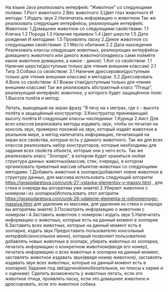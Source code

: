 
На языке Java реализовать интерфейс "Животное" со следующими полями: 1.Рост животного 2.Вес животного 3.Цвет глаз животного И методы: 1.Издать звук 2.Напечатать информацию о животном Так же реализовать следующие интерфейсы, реализующие интерфейс Животное: 1.Домашнее животное со следующими свойствами: 1.1 Кличка 1.2 Порода 1.3 Наличие прививок 1.4 Цвет шерсти 1.5 Дата рождения И методами: 1.5 Проявлять ласку 2.Дикое животное со следующими свойствами: 2.1 Место обитания 2.2 Дата нахождения Реализовать классы следующих животных, реализующих интерфейсы домашнего животного или дикого животного(надеюсь сами поймёте какое животное домашнее, а какое - дикое): 1.Кот со свойством: 1.1 Наличие шерсти(доступным только для чтения внешним классам) 2.1 Тигр 3.Собака со свойством: 3.1 Наличие дрессировки(доступным только для чтения внешним классам) и методом: 3.2 Дрессировать 4.Волк со свойством: 4.1 Вожак стаи(доступным только для чтения внешним классам) Так же реализовать абстрактный класс "Птица", реализующий интерфейс животное, у которого будет защищённое поле: 1.Высота полёта и метод:

Летать, выводящий на экран фразу "Я лечу на x метрах, где x - высота полёта и защищённый конструктор: 3.Конструктор принемающий высоту полёта И следующие классы-наследники: 1.Курица 2.Аист Для всех классов реализовать методы издавать звук, чтобы он печатал на консоль звук, примерно похожий на звук, который издаёт животное в реальном мире, а метод напечатать информацию, печатающий на экран все свойства, которые есть у данного животного. Так же для всех классов реализовать набор конструкторов, которые необходимы для задания всех свойств объекта, которые они у него есть. Так же реализовать класс "Зоопарк", в котором будет храниться любая структура данных животных(массив, стек, очередь), в котором организовать приватный массив объектов-животных со следующими методами: 1.Добавить животное в зоопарк(добавляет новое животное в структуру данных, для массива использовать следующий алгоритм https://gospodaretsva.com/urok-27-vstavka-elementov-v-massiv.html , для стека и очереди вы алгоритмы уже знаете) 2.Убирает животное с номером i из зоопарка(Использовать этот алгоритм https://gospodaretsva.com/urok-26-udalenie-elementa-iz-odnomernogo-massiva.html для удаления из массива, для удаления из стека и очереди вы алгоритмы знаете) 3.Посмотреть информацию о животном с номером i 4.Заставить животное с номером i издать звук 5.Напечатать информацию о животных, которые есть на данный момент в зоопарке 6.Заставить всех животных, которые на данный момент есть в зоопарке, издать звук Предоставить пользователю консольный интерфейс(консольное меню), который позволяет пользователю добавлять новых животных в зоопарк, убирать животных из зоопарка, печатать информацию о конкретном животном(вводя его номер), печатать информацию о всех животных в зоопарке на данный момент, заставлять животное издавать звук(введя номер животное), заставлять издавать звук всех животных, которые на данный момент есть в зоопарке) Задание под звёздочкой(необязательное, но плюсы к карме и к оценкам): Сделать возможность у животных летать, если это животное птица, проявлять ласку, если это домашнее животное и дрессировать, если это животное собака.